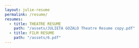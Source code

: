 ```yaml
---
layout: julie-resume
permalink: /resume/
resumes:
  - title: THEATRE RESUME
    path: "/assets/JULIETA GOZALO Theatre Resume copy.pdf"
  - title: FILM RESUME
    path: "/assets/6.pdf"
---
```

